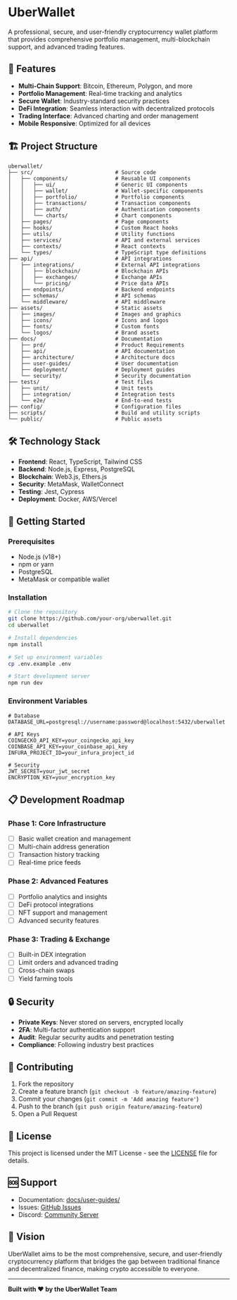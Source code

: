 # UberWallet

A professional, secure, and user-friendly cryptocurrency wallet platform that provides comprehensive portfolio management, multi-blockchain support, and advanced trading features.

## 🚀 Features

- **Multi-Chain Support**: Bitcoin, Ethereum, Polygon, and more
- **Portfolio Management**: Real-time tracking and analytics
- **Secure Wallet**: Industry-standard security practices
- **DeFi Integration**: Seamless interaction with decentralized protocols
- **Trading Interface**: Advanced charting and order management
- **Mobile Responsive**: Optimized for all devices

## 🏗️ Project Structure

```
uberwallet/
├── src/                          # Source code
│   ├── components/               # Reusable UI components
│   │   ├── ui/                   # Generic UI components
│   │   ├── wallet/               # Wallet-specific components
│   │   ├── portfolio/            # Portfolio components
│   │   ├── transactions/         # Transaction components
│   │   ├── auth/                 # Authentication components
│   │   └── charts/               # Chart components
│   ├── pages/                    # Page components
│   ├── hooks/                    # Custom React hooks
│   ├── utils/                    # Utility functions
│   ├── services/                 # API and external services
│   ├── contexts/                 # React contexts
│   └── types/                    # TypeScript type definitions
├── api/                          # API integrations
│   ├── integrations/             # External API integrations
│   │   ├── blockchain/           # Blockchain APIs
│   │   ├── exchanges/            # Exchange APIs
│   │   └── pricing/              # Price data APIs
│   ├── endpoints/                # Backend endpoints
│   ├── schemas/                  # API schemas
│   └── middleware/               # API middleware
├── assets/                       # Static assets
│   ├── images/                   # Images and graphics
│   ├── icons/                    # Icons and logos
│   ├── fonts/                    # Custom fonts
│   └── logos/                    # Brand assets
├── docs/                         # Documentation
│   ├── prd/                      # Product Requirements
│   ├── api/                      # API documentation
│   ├── architecture/             # Architecture docs
│   ├── user-guides/              # User documentation
│   ├── deployment/               # Deployment guides
│   └── security/                 # Security documentation
├── tests/                        # Test files
│   ├── unit/                     # Unit tests
│   ├── integration/              # Integration tests
│   └── e2e/                      # End-to-end tests
├── config/                       # Configuration files
├── scripts/                      # Build and utility scripts
└── public/                       # Public assets
```

## 🛠️ Technology Stack

- **Frontend**: React, TypeScript, Tailwind CSS
- **Backend**: Node.js, Express, PostgreSQL
- **Blockchain**: Web3.js, Ethers.js
- **Security**: MetaMask, WalletConnect
- **Testing**: Jest, Cypress
- **Deployment**: Docker, AWS/Vercel

## 🔧 Getting Started

### Prerequisites

- Node.js (v18+)
- npm or yarn
- PostgreSQL
- MetaMask or compatible wallet

### Installation

```bash
# Clone the repository
git clone https://github.com/your-org/uberwallet.git
cd uberwallet

# Install dependencies
npm install

# Set up environment variables
cp .env.example .env

# Start development server
npm run dev
```

### Environment Variables

```env
# Database
DATABASE_URL=postgresql://username:password@localhost:5432/uberwallet

# API Keys
COINGECKO_API_KEY=your_coingecko_api_key
COINBASE_API_KEY=your_coinbase_api_key
INFURA_PROJECT_ID=your_infura_project_id

# Security
JWT_SECRET=your_jwt_secret
ENCRYPTION_KEY=your_encryption_key
```

## 📋 Development Roadmap

### Phase 1: Core Infrastructure
- [ ] Basic wallet creation and management
- [ ] Multi-chain address generation
- [ ] Transaction history tracking
- [ ] Real-time price feeds

### Phase 2: Advanced Features
- [ ] Portfolio analytics and insights
- [ ] DeFi protocol integrations
- [ ] NFT support and management
- [ ] Advanced security features

### Phase 3: Trading & Exchange
- [ ] Built-in DEX integration
- [ ] Limit orders and advanced trading
- [ ] Cross-chain swaps
- [ ] Yield farming tools

## 🔒 Security

- **Private Keys**: Never stored on servers, encrypted locally
- **2FA**: Multi-factor authentication support
- **Audit**: Regular security audits and penetration testing
- **Compliance**: Following industry best practices

## 🤝 Contributing

1. Fork the repository
2. Create a feature branch (`git checkout -b feature/amazing-feature`)
3. Commit your changes (`git commit -m 'Add amazing feature'`)
4. Push to the branch (`git push origin feature/amazing-feature`)
5. Open a Pull Request

## 📄 License

This project is licensed under the MIT License - see the [LICENSE](LICENSE) file for details.

## 🆘 Support

- Documentation: [docs/user-guides/](docs/user-guides/)
- Issues: [GitHub Issues](https://github.com/your-org/uberwallet/issues)
- Discord: [Community Server](https://discord.gg/uberwallet)

## 🔮 Vision

UberWallet aims to be the most comprehensive, secure, and user-friendly cryptocurrency platform that bridges the gap between traditional finance and decentralized finance, making crypto accessible to everyone.

---

**Built with ❤️ by the UberWallet Team**